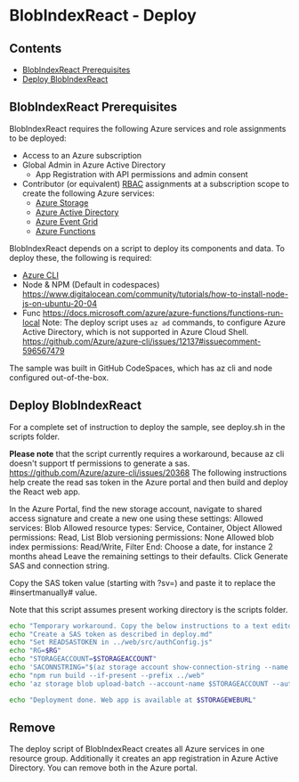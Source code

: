 # BlobIndexReact - Deploy <!-- omit in toc -->

## Contents <!-- omit in toc -->
- [BlobIndexReact Prerequisites](#blobindexreact-prerequisites)
- [Deploy BlobIndexReact](#deploy-blobindexreact)

## BlobIndexReact Prerequisites

BlobIndexReact requires the following Azure services and role assignments to be deployed:

- Access to an Azure subscription 
- Global Admin in Azure Active Directory
  - App Registration with API permissions and admin consent 
- Contributor (or equivalent) [RBAC](https://docs.microsoft.com/azure/role-based-access-control/overview) assignments at a subscription scope to create the following Azure services:
  - [Azure Storage](https://azure.microsoft.com/services/storage/)
  - [Azure Active Directory](https://azure.microsoft.com/services/active-directory/)
  - [Azure Event Grid](https://azure.microsoft.com/services/event-grid/)
  - [Azure Functions](https://azure.microsoft.com/services/functions/)

BlobIndexReact depends on a script to deploy its components and data. To deploy these, the following is required:

- [Azure CLI](https://docs.microsoft.com/cli/azure/install-azure-cli?view=azure-cli-latest)
- Node & NPM (Default in codespaces) https://www.digitalocean.com/community/tutorials/how-to-install-node-js-on-ubuntu-20-04 
- Func https://docs.microsoft.com/azure/azure-functions/functions-run-local
Note: The deploy script uses `az ad` commands, to configure Azure Active Directory, which is not supported in Azure Cloud Shell. https://github.com/Azure/azure-cli/issues/12137#issuecomment-596567479

The sample was built in GitHub CodeSpaces, which has az cli and node configured out-of-the-box.

## Deploy BlobIndexReact

For a complete set of instruction to deploy the sample, see deploy.sh in the scripts folder.

**Please note** that the script currently requires a workaround, because az cli doesn't support tf permissions to generate a sas. https://github.com/Azure/azure-cli/issues/20368 The following instructions help create the read sas token in the Azure portal and then build and deploy the React web app. 

In the Azure Portal, find the new storage account, navigate to shared access signature and create a new one using these settings: 
Allowed services: Blob
Allowed resource types: Service, Container, Object
Allowed permissions: Read, List
Blob versioning permissions: None
Allowed blob index permissions: Read/Write, Filter
End: Choose a date, for instance 2 months ahead
Leave the remaining settings to their defaults.
Click Generate SAS and connection string.

Copy the SAS token value (starting with ?sv=) and paste it to replace the #insertmanually# value.

Note that this script assumes present working directory is the scripts folder. 

``` Bash
echo "Temporary workaround. Copy the below instructions to a text editor:"
echo "Create a SAS token as described in deploy.md"
echo "Set READSASTOKEN in ../web/src/authConfig.js"
echo "RG=$RG"
echo "STORAGEACCOUNT=$STORAGEACCOUNT"
echo 'SACONNSTRING="$(az storage account show-connection-string --name $STORAGEACCOUNT -g $RG -o tsv)"'
echo "npm run build --if-present --prefix ../web"
echo 'az storage blob upload-batch --account-name $STORAGEACCOUNT --auth-mode key -d '"'"'$web'"'"' -s ../web/build/. --connection-string $SACONNSTRING --overwrite true'

echo "Deployment done. Web app is available at $STORAGEWEBURL"
```

## Remove

The deploy script of BlobIndexReact creates all Azure services in one resource group. Additionally it creates an app registration in Azure Active Directory. You can remove both in the Azure portal.
